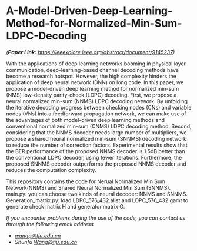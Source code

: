 # A-Model-Driven-Deep-Learning-Method-for-Normalized-Min-Sum-LDPC-Decoding

*(**Paper Link:** https://ieeexplore.ieee.org/abstract/document/9145237)*

With the applications of deep learning networks booming in physical layer communication, deep-learning-based
channel decoding methods have become a research hotspot. However, the high complexity hinders the application of deep neural network (DNN) on long code. In this paper, we propose a model-driven deep learning method for normalized min-sum (NMS) low-density parity-check (LDPC) decoding. First, we propose a neural normalized min-sum (NNMS) LDPC decoding network. By unfolding the iterative decoding progress between checking nodes (CNs) and variable nodes (VNs) into a feedforward propagation network, we can make use of the advantages of both model-driven deep learning methods and conventional normalized min-sum (CNMS) LDPC decoding method. Second, considering that the NNMS decoder needs large number of multipliers, we propose a shared neural normalized min-sum (SNNMS) decoding network to reduce the number of correction factors. Experimental results show that the BER performance of the proposed NNMS decoder is 1.5dB better than the conventional LDPC decoder, using fewer iterations. Furthermore, the proposed SNNMS decoder outperforms the proposed NNMS decoder and reduces the computation complexity.


This repository contains the code for Nerual Normalized Min Sum Network(NNMS) and Shared Neural Normalized Min Sum (SNNMS).
main.py: you can choose two kinds of neural decoder: NNMS and SNNMS.
Generation_matrix.py: load LDPC_576_432.alist and LDPC_576_432.gamt to generate check matrix H and generator matrix G.

*If you encounter problems during the use of the code, you can contact us through the following email address*
- *wangq@tju.edu.cn*
- *Shunfu Wang@tju.edu.cn*

